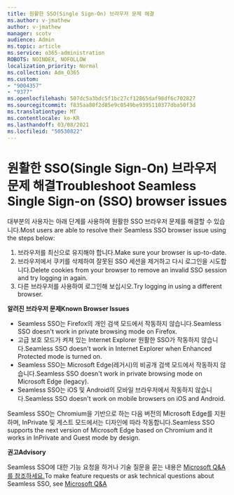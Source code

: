 ```yaml
---
title: 원활한 SSO(Single Sign-On) 브라우저 문제 해결
ms.author: v-jmathew
author: v-jmathew
manager: scotv
audience: Admin
ms.topic: article
ms.service: o365-administration
ROBOTS: NOINDEX, NOFOLLOW
localization_priority: Normal
ms.collection: Adm_O365
ms.custom:
- "9004357"
- "9377"
ms.openlocfilehash: 507dc5a3bdc5f1bc27cf12865daf98df6c702827
ms.sourcegitcommit: f835aa80f2d85e9c0549be9395110377dba50f3d
ms.translationtype: MT
ms.contentlocale: ko-KR
ms.lasthandoff: 03/08/2021
ms.locfileid: "50530822"
---
```

# <a name="troubleshoot-seamless-single-sign-on-sso-browser-issues"></a><span data-ttu-id="bd809-102">원활한 SSO(Single Sign-On) 브라우저 문제 해결</span><span class="sxs-lookup"><span data-stu-id="bd809-102">Troubleshoot Seamless Single Sign-on (SSO) browser issues</span></span>

<span data-ttu-id="bd809-103">대부분의 사용자는 아래 단계를 사용하여 원활한 SSO 브라우저 문제를 해결할 수 있습니다.</span><span class="sxs-lookup"><span data-stu-id="bd809-103">Most users are able to resolve their Seamless SSO browser issue using the steps below:</span></span>

1. <span data-ttu-id="bd809-104">브라우저를 최신으로 유지해야 합니다.</span><span class="sxs-lookup"><span data-stu-id="bd809-104">Make sure your browser is up-to-date.</span></span>
2. <span data-ttu-id="bd809-105">브라우저에서 쿠키를 삭제하여 잘못된 SSO 세션을 제거하고 다시 로그인을 시도합니다.</span><span class="sxs-lookup"><span data-stu-id="bd809-105">Delete cookies from your browser to remove an invalid SSO session and try logging in again.</span></span>
3. <span data-ttu-id="bd809-106">다른 브라우저를 사용하여 로그인해 보십시오.</span><span class="sxs-lookup"><span data-stu-id="bd809-106">Try logging in using a different browser.</span></span>

<span data-ttu-id="bd809-107">**알려진 브라우저 문제**</span><span class="sxs-lookup"><span data-stu-id="bd809-107">**Known Browser Issues**</span></span>

- <span data-ttu-id="bd809-108">Seamless SSO는 Firefox의 개인 검색 모드에서 작동하지 않습니다.</span><span class="sxs-lookup"><span data-stu-id="bd809-108">Seamless SSO doesn't work in private browsing mode on Firefox.</span></span>
- <span data-ttu-id="bd809-109">고급 보호 모드가 켜져 있는 Internet Explorer 원활한 SSO가 작동하지 않습니다.</span><span class="sxs-lookup"><span data-stu-id="bd809-109">Seamless SSO doesn't work in Internet Explorer when Enhanced Protected mode is turned on.</span></span>
- <span data-ttu-id="bd809-110">Seamless SSO는 Microsoft Edge(레거시)의 비공개 검색 모드에서 작동하지 않습니다.</span><span class="sxs-lookup"><span data-stu-id="bd809-110">Seamless SSO doesn't work in private browsing mode on Microsoft Edge (legacy).</span></span>
- <span data-ttu-id="bd809-111">Seamless SSO는 iOS 및 Android의 모바일 브라우저에서 작동하지 않습니다.</span><span class="sxs-lookup"><span data-stu-id="bd809-111">Seamless SSO doesn't work on mobile browsers on iOS and Android.</span></span>

<span data-ttu-id="bd809-112">Seamless SSO는 Chromium을 기반으로 하는 다음 버전의 Microsoft Edge를 지원하며, InPrivate 및 게스트 모드에서는 디자인에 따라 작동합니다.</span><span class="sxs-lookup"><span data-stu-id="bd809-112">Seamless SSO supports the next version of Microsoft Edge based on Chromium and it works in InPrivate and Guest mode by design.</span></span>

<span data-ttu-id="bd809-113">**권고**</span><span class="sxs-lookup"><span data-stu-id="bd809-113">**Advisory**</span></span>

<span data-ttu-id="bd809-114">Seamless SSO에 대한 기능 요청을 하거나 기술 질문을 묻는 내용은 [Microsoft Q&A를 참조하세요.](https://docs.microsoft.com/answers/topics/azure-ad-single-sign-on.html)</span><span class="sxs-lookup"><span data-stu-id="bd809-114">To make feature requests or ask technical questions about Seamless SSO, see [Microsoft Q&A](https://docs.microsoft.com/answers/topics/azure-ad-single-sign-on.html)</span></span>

